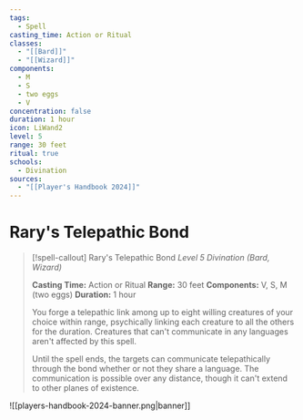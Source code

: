 ```yaml
---
tags:
  - Spell
casting_time: Action or Ritual
classes:
  - "[[Bard]]"
  - "[[Wizard]]"
components:
  - M
  - S
  - two eggs
  - V
concentration: false
duration: 1 hour
icon: LiWand2
level: 5
range: 30 feet
ritual: true
schools:
  - Divination
sources:
  - "[[Player's Handbook 2024]]"
---
```


# Rary's Telepathic Bond

>[!spell-callout] Rary's Telepathic Bond
>_Level 5 Divination (Bard, Wizard)_
>
>**Casting Time:** Action or Ritual
>**Range:** 30 feet
>**Components:** V, S, M (two eggs)
>**Duration:** 1 hour
>
>You forge a telepathic link among up to eight willing creatures of your choice within range, psychically linking each creature to all the others for the duration. Creatures that can't communicate in any languages aren't affected by this spell.
>
>Until the spell ends, the targets can communicate telepathically through the bond whether or not they share a language. The communication is possible over any distance, though it can't extend to other planes of existence.


![[players-handbook-2024-banner.png|banner]]
